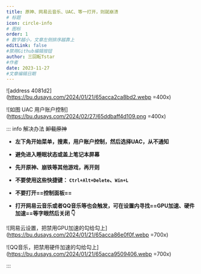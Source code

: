 ```yaml
---
title: 原神、网易云音乐、UAC、等一打开，则就崩溃
# 标题
icon: circle-info
# 图标
order: 1
# 数字越小，文章左侧排序越靠上
editLink: false
#禁用Github编辑按钮
author: 三回転Tstar
#作者
date: 2023-11-27
#文章编辑日期
---
```


![address 4081d2](https://bu.dusays.com/2024/01/21/65acca2ca8bd2.webp =400x)

![如图 UAC 用户账户控制](https://bu.dusays.com/2024/02/27/65ddbaff4d109.png =400x)


::: info 解决办法
~~卸载原神~~

- **左下角开始菜单，搜素，用户账户控制，然后选择UAC，从不通知**

- **避免进入睡眠状态或盖上笔记本屏幕**

- **先开原神、崩铁等其他游戏，再开则**

- **不要使用这些快捷键： `Ctrl+Alt+Delete`、`Win+L`**

- **不要打开==控制面板==**

- **打开网易云音乐或者QQ音乐等也会触发，可在设置内寻找==GPU加速、硬件加速==等字眼然后关闭 👇**

![网易云设置，把禁用GPU加速的勾给勾上](https://bu.dusays.com/2024/01/21/65acca86e0f0f.webp =700x)

![QQ音乐，把禁用硬件加速的勾给勾上](https://bu.dusays.com/2024/01/21/65acca9509406.webp =700x)

:::